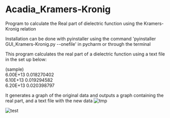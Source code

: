 # Acadia_Kramers-Kronig
Program to calculate the Real part of dielectric function using the Kramers-Kronig relation

Installation can be done with pyinstaller using the command 'pyinstaller GUI_Kramers-Kronig.py --onefile' 
in pycharm or through the terminal


This program calculates the real part of a dielectric function using a text file in the set up below: 

 (sample)<br />
6.00E+13	0.018270402<br />
6.10E+13	0.019294582<br />
6.20E+13	0.020398797

It generates a graph of the original data and outputs a graph containing the real part, and a text file with the new data
![tmp](https://github.com/Dunfiena/Acadia_Kramers-Kronig/assets/117761149/9c79087d-e854-4fc5-b01d-f42c0d5bdd8e)

![test](https://github.com/Dunfiena/Acadia_Kramers-Kronig/assets/117761149/2a44856a-a43f-4dfa-95b5-63057fa6dc61)




